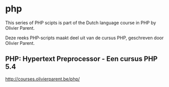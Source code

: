 php
===
This series of PHP scipts is part of the Dutch language course in PHP by Olivier Parent.

Deze reeks PHP-scripts maakt deel uit van de cursus PHP, geschreven door Olivier Parent. 

PHP: Hypertext Preprocessor - Een cursus PHP 5.4
------------------------------------------------
http://courses.olivierparent.be/php/
